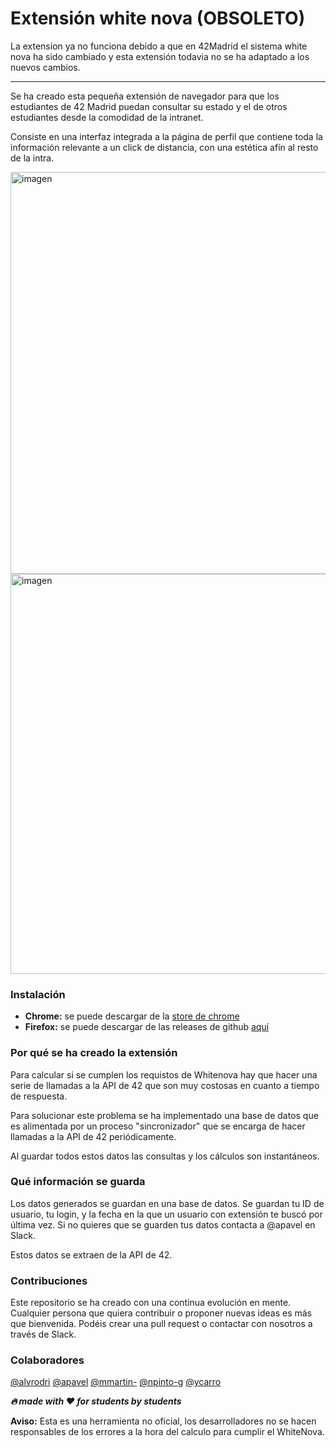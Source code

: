 # Extensión white nova (OBSOLETO)

La extension ya no funciona debido a que en 42Madrid el sistema white nova ha sido cambiado y esta extensión todavia no se ha adaptado a los nuevos cambios.

---

Se ha creado esta pequeña extensión de navegador para que los estudiantes de 42 Madrid puedan consultar su estado y el de otros estudiantes desde la comodidad de la intranet.

Consiste en una interfaz integrada a la página de perfil que contiene toda la información relevante a un click de distancia, con una estética afín al resto de la intra.

<img width="643" alt="imagen" src="https://user-images.githubusercontent.com/10995165/186650112-31ef14bd-c76a-4d1b-b2ed-6fb1e9ca2774.png">
<img width="640" alt="imagen" src="https://user-images.githubusercontent.com/10995165/186650160-3c5351ad-df19-476b-bc78-d4fca91e4a6d.png">


### Instalación

- **Chrome:** se puede descargar de la [store de chrome](https://chrome.google.com/webstore/detail/intra42nova/fnehnflgpiaemngoknikolkcgcigabhc)
- **Firefox:** se puede descargar de las releases de github [aquí](https://github.com/Bidijoe45/white-nova-extension/releases/latest/download/intra42whitenova-firefox.xpi)

### Por qué se ha creado la extensión
Para calcular si se cumplen los requistos de Whitenova hay que hacer una serie de llamadas a la API de 42 que son muy costosas en cuanto a tiempo de respuesta.

Para solucionar este problema se ha implementado una base de datos que es alimentada por un proceso "sincronizador" que se encarga de hacer llamadas a la API de 42 periódicamente.

Al guardar todos estos datos las consultas y los cálculos son instantáneos.

### Qué información se guarda

Los datos generados se guardan en una base de datos. Se guardan tu ID de usuario, tu login, y la fecha en la que un usuario con extensión te buscó por última vez. Si no quieres que se guarden tus datos contacta a @apavel en Slack.

Estos datos se extraen de la API de 42.

### Contribuciones

Este repositorio se ha creado con una continua evolución en mente. Cualquier persona que quiera contribuir o proponer nuevas ideas es más que bienvenida. Podéis crear una pull request o contactar con nosotros a través de Slack.

### Colaboradores

[@alvrodri](https://github.com/alvrodri)
[@apavel](https://github.com/Bidijoe45)
[@mmartin-](https://github.com/Mariomm-marti)
[@npinto-g](https://github.com/bororama)
[@ycarro](https://github.com/m00nbyt3)


___🔥 made with ❤ for students by students___

**Aviso:** Esta es una herramienta no oficial, los desarrolladores no se hacen responsables de los errores a la hora del calculo para cumplir el WhiteNova.
